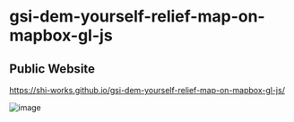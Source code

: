 # gsi-dem-yourself-relief-map-on-mapbox-gl-js
## Public Website
https://shi-works.github.io/gsi-dem-yourself-relief-map-on-mapbox-gl-js/

![image](https://github.com/shi-works/gsi-dem-yourself-relief-map-on-mapbox-gl-js/assets/71203808/4b718ffd-ecba-40a5-b352-1bc88f16da17)
